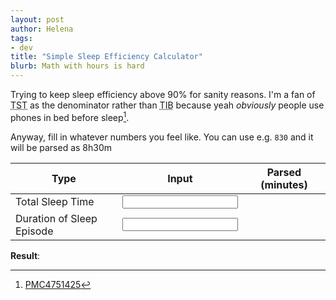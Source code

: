 ```yaml
---
layout: post
author: Helena
tags:
- dev
title: "Simple Sleep Efficiency Calculator"
blurb: Math with hours is hard
---
```


Trying to keep sleep efficiency above 90% for sanity reasons. I'm a fan of <abbr title="total sleep time">TST</abbr> as the denominator rather than <abbr title="time in bed">TIB</abbr> because yeah *obviously* people use phones in bed before sleep[^1].

Anyway, fill in whatever numbers you feel like. You can use e.g. `830` and it will be parsed as 8h30m

<table>
<thead>
    <tr>
        <th>
        Type
        </th>
        <th>
        Input
        </th>
        <th>
        Parsed (minutes)
        </th>
    </tr>
</thead>
<tbody>
    <tr>
        <td>
            <label for="tst">Total Sleep Time</label>
        </td>
        <td>
            <input type="text" name="tst" id="tst" />
        </td>
        <td>
            <span id="tst-parsed" aria-live="polite"></span>
        </td>
    </tr>
    <tr>
        <td>
            <label for="dse">Duration of Sleep Episode</label>
        </td>
        <td>
            <input type="text" name="dse" id="dse" />
        </td>
        <td>
            <span id="dse-parsed" aria-live="polite"></span>
        </td>
    </tr>
</tbody>
</table>

**Result**: <span id="eff" aria-live="polite"></span>


<script>
function calc(){
    let tst = document.getElementById("tst").value;
    let tst_total = null;
    if (tst){
        let tst_hour = tst.substring(0, 1),
            tst_mins = tst.substring(1) || 0;
        tst_total = parseInt(tst_hour) * 60 + parseInt(tst_mins);

        document.getElementById("tst-parsed").innerHTML = `${tst_hour}h ${tst_mins}m (${tst_total}m)`
    }

    let dse = document.getElementById("dse").value;
    let dse_total = null;
    if (dse){
        let dse_hour = dse.substring(0, 1),
            dse_mins = dse.substring(1) || 0;
        dse_total = parseInt(dse_hour) * 60 + parseInt(dse_mins);

        document.getElementById("dse-parsed").innerHTML = `${dse_hour}h ${dse_mins}m (${dse_total}m)`
    }

    if(tst_total !== null && dse_total !== null) {
        document.getElementById("eff").innerHTML = (100.0 * tst_total / dse_total).toString().substring(0,5);
    }
}


const otherInputs = document.querySelectorAll('input[type="text"]');
otherInputs.forEach((input) => {
	addEventListener("change", (event) => {
		calc()
	})
});


</script>



[^1]: [PMC4751425](https://pmc.ncbi.nlm.nih.gov/articles/PMC4751425/)

